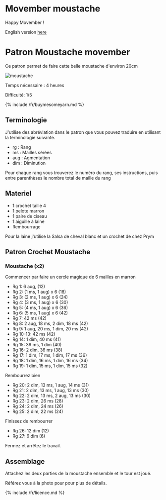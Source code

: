 # Movember moustache

Happy Movember !

English version [here](./en/Moustache.md)

# Patron Moustache movember

Ce patron permet de faire cette belle moustache d'environ 20cm

![moustache](/inuit_crochet/media/patterns/moustache/moustache.jpg)

Temps nécessaire  : 4 heures

Difficulté: 1/5

{% include /fr/buymesomeyarn.md %}

## Terminologie

J'utilise des abréviation dans le patron que vous pouvez traduire en utilisant la terminologie suivante.

* rg : Rang
* ms : Mailles sérées
* aug : Agmentation
* dim : Diminution

Pour chaque rang vous trouverez le numéro du rang, ses instructions, puis entre parenthèses le nombre total de maille du rang

## Materiel

* 1 crochet taille 4
* 1 pelote marron
* 1 paire de ciseau
* 1 aiguille à laine
* Rembourrage

Pour la laine j'utilise la Salsa de cheval blanc et un crochet de chez Prym

## Patron Crochet Moustache

### Moustache (x2)

Commencer par faire un cercle magique de 6 mailles en marron

* Rg 1: 6 aug, (12)
* Rg 2: (1 ms, 1 aug) x 6 (18)
* Rg 3: (2 ms, 1 aug) x 6 (24)
* Rg 4: (3 ms, 1 aug) x 6 (30)
* Rg 5: (4 ms, 1 aug) x 6 (36)
* Rg 6: (5 ms, 1 aug) x 6 (42)
* Rg 7: 42 ms (42)
* Rg 8: 2 aug, 18 ms, 2 dim, 18 ms (42)
* Rg 9: 1 aug, 20 ms, 1 dim, 20 ms (42)
* Rg 10-13: 42 ms (42)
* Rg 14: 1 dim,  40 ms (41)
* Rg 15: 39 ms, 1 dim (40)
* Rg 16: 2 dim, 36 ms (38)
* Rg 17: 1 dim, 17 ms, 1 dim, 17 ms (36)
* Rg 18: 1 dim, 16 ms, 1 dim, 16 ms (34)
* Rg 19: 1 dim, 15 ms, 1 dim, 15 ms (32)

Rembourrez bien

* Rg 20: 2 dim, 13 ms, 1 aug, 14 ms (31)
* Rg 21: 2 dim, 13 ms, 1 aug, 13 ms (30)
* Rg 22: 2 dim, 13 ms, 2 aug, 13 ms (30)
* Rg 23: 2 dim, 26 ms (28)
* Rg 24: 2 dim, 24 ms (26)
* Rg 25: 2 dim, 22 ms (24)

Finissez de rembourrer

* Rg 26: 12 dim (12)
* Rg 27: 6 dim (6)

Fermez et arrêtez le travail.

## Assemblage

Attachez les deux parties de la moustache ensemble et le tour est joué.

Référez vous à la photo pour pour plus de détails.

{% include /fr/licence.md %}